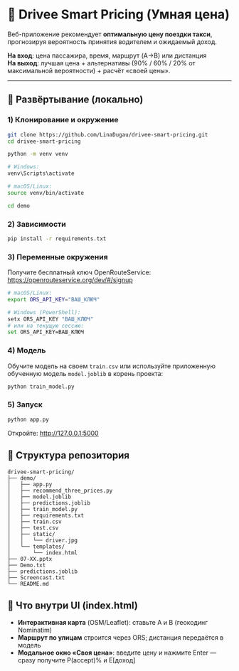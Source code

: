 # 🚖 Drivee Smart Pricing (Умная цена)

Веб-приложение рекомендует **оптимальную цену поездки такси**, прогнозируя вероятность принятия водителем и ожидаемый доход.

**На вход**: цена пассажира, время, маршрут (A→B) или дистанция  
**На выход**: лучшая цена + альтернативы (90% / 60% / 20% от максимальной вероятности) + расчёт «своей цены».

---

## 🚀 Развёртывание (локально)

### 1) Клонирование и окружение

```bash
git clone https://github.com/LinaDugau/drivee-smart-pricing.git
cd drivee-smart-pricing

python -m venv venv

# Windows:
venv\Scripts\activate

# macOS/Linux:
source venv/bin/activate

cd demo
```

### 2) Зависимости

```bash
pip install -r requirements.txt
```

### 3) Переменные окружения

Получите бесплатный ключ OpenRouteService: https://openrouteservice.org/dev/#/signup

```bash
# macOS/Linux:
export ORS_API_KEY="ВАШ_КЛЮЧ"

# Windows (PowerShell):
setx ORS_API_KEY "ВАШ_КЛЮЧ"
# или на текущую сессию:
set ORS_API_KEY=ВАШ_КЛЮЧ
```

### 4) Модель

Обучите модель на своем `train.csv` или используйте приложенную обученную модель `model.joblib` в корень проекта:

```bash
python train_model.py
```

### 5) Запуск

```bash
python app.py
```

Откройте: http://127.0.0.1:5000



## 📁 Структура репозитория

```
drivee-smart-pricing/
├── demo/
│   ├── app.py
│   ├── recommend_three_prices.py 
│   ├── model.joblib
│   ├── predictions.joblib 
│   ├── train_model.py
│   ├── requirements.txt
│   ├── train.csv
│   ├── test.csv
│   ├── static/
│   │   └── driver.jpg
│   └── templates/
│       └── index.html             
├── 07-ХХ.pptx             
├── Demo.txt
├── predictions.joblib               
├── Screencast.txt                           
└── README.md
```

## 🎯 Что внутри UI (index.html)

- **Интерактивная карта** (OSM/Leaflet): ставьте A и B (геокодинг Nominatim)
- **Маршрут по улицам** строится через ORS; дистанция передаётся в модель
- **Модальное окно «Своя цена»**: введите цену и нажмите Enter — сразу получите P(accept)% и E[доход]
